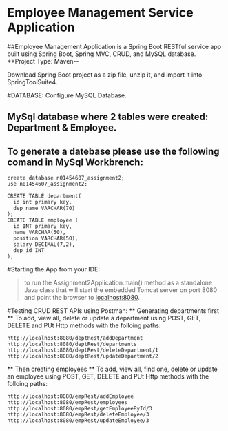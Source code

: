 # Employee Management Service Application

##Employee Management Application is a Spring Boot RESTful service app built using Spring Boot, Spring MVC, CRUD, and MySQL database.
**Project Type: Maven--

Download Spring Boot project as a zip file, unzip it, and import it into SpringToolSuite4.

#DATABASE: Configure MySQL Database.
## MySql database where 2 tables were created: Department & Employee. 
## To generate a datebase please use the following comand in MySql Workbrench:
```
create database n01454607_assignment2;
use n01454607_assignment2;
  
CREATE TABLE department(
  id int primary key,
  dep_name VARCHAR(70)
);
CREATE TABLE employee (
  id INT primary key,
  name VARCHAR(50),
  position VARCHAR(50),
  salary DECIMAL(7,2),
  dep_id INT
);
```
#Starting the App from your IDE:
> to run the Assignment2Application.main() method as a standalone Java class that will start the embedded Tomcat server on port 8080 and 
point the browser to [localhost:8080](http://localhost:8080/empRest).

#Testing CRUD REST APIs using Postman:
** Generating departments first **
To add, view all, delete or update a department using POST, GET, DELETE and PUt Http methods with the folloing paths:
```
http://localhost:8080/deptRest/addDepartment
http://localhost:8080/deptRest/departments
http://localhost:8080/deptRest/deleteDepartment/1
http://localhost:8080/deptRest/updateDepartment/2
```
** Then creating employees **
To add, view all, find one, delete or update an employee using POST, GET, DELETE and PUt Http methods with the folloing paths:
```
http://localhost:8080/empRest/addEmployee
http://localhost:8080/empRest/employees
http://localhost:8080/empRest/getEmployeeById/3
http://localhost:8080/empRest/deleteEmployee/3
http://localhost:8080/empRest/updateEmployee/3
```



